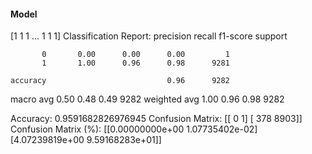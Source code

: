 #### Model
[1 1 1 ... 1 1 1]
Classification Report:
              precision    recall  f1-score   support

           0       0.00      0.00      0.00         1
           1       1.00      0.96      0.98      9281

    accuracy                           0.96      9282
   macro avg       0.50      0.48      0.49      9282
weighted avg       1.00      0.96      0.98      9282

Accuracy: 0.9591682826976945
Confusion Matrix:
[[   0    1]
 [ 378 8903]]
Confusion Matrix (%):
[[0.00000000e+00 1.07735402e-02]
 [4.07239819e+00 9.59168283e+01]]
